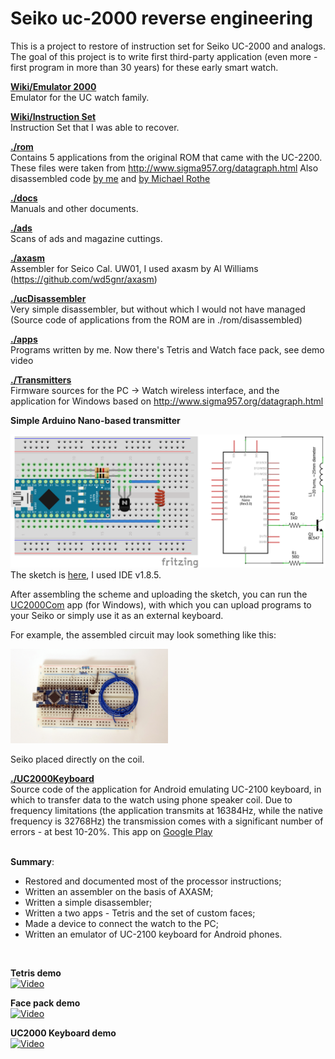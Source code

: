 # Seiko uc-2000 reverse engineering

This is a project to restore of instruction set for Seiko UC-2000 and analogs. The goal of this project is to write first third-party application (even more - first program in more than 30 years) for these early smart watch.

**[Wiki/Emulator 2000](https://github.com/azya52/Emulator2000#readme)**<br />
Emulator for the UC watch family.

**[Wiki/Instruction Set](https://github.com/azya52/seiko/wiki/Instruction-Set)**<br />
Instruction Set that I was able to recover.

**[./rom](https://github.com/azya52/seiko/tree/master/rom)**<br />
Contains 5 applications from the original ROM that came with the UC-2200. These files were taken from http://www.sigma957.org/datagraph.html Also disassembled code [by me](https://github.com/azya52/seiko/tree/master/rom/disassembled) and [by Michael Rothe](https://github.com/azya52/seiko/tree/master/rom/disassembled/sigma957)

**[./docs](https://github.com/azya52/seiko/tree/master/docs)**<br />
Manuals and other documents.

**[./ads](https://github.com/azya52/seiko/tree/master/ads)**<br />
Scans of ads and magazine cuttings.

**[./axasm](https://github.com/azya52/seiko/tree/master/axasm)**<br />
Assembler for Seico Cal. UW01, I used axasm by Al Williams (https://github.com/wd5gnr/axasm)

**[./ucDisassembler](https://github.com/azya52/seiko/tree/master/ucDisassembler)**<br />
Very simple disassembler, but without which I would not have managed (Source code of applications from the ROM are in ./rom/disassembled)

**[./apps](https://github.com/azya52/seiko/tree/master/apps)**<br />
Programs written by me. Now there's Tetris and Watch face pack, see demo video

**[./Transmitters](https://github.com/azya52/seiko/tree/master/Transmitters)**<br />
Firmware sources for the PC -> Watch wireless interface, and the application for Windows based on http://www.sigma957.org/datagraph.html

**Simple Arduino Nano-based transmitter**

![Nano based scheme](/misc/simpleArduinoTransmitter.png)
The sketch is [here](/Transmitters/ArduinoNanoBased/ucTransmitterNano/ucTransmitterNano.ino), I used IDE v1.8.5.

After assembling the scheme and uploading the sketch, you can run the [UC2000Com](/Transmitters/UC2000Com.exe) app (for Windows), with which you can upload programs to your Seiko or simply use it as an external keyboard.

For example, the assembled circuit may look something like this:

<img src="/misc/simpleArduinoTransmitterex.jpg" width="50%">

Seiko placed directly on the coil.

**[./UC2000Keyboard](https://github.com/azya52/seiko/tree/master/UC2000Keyboard)**<br />
Source code of the application for Android emulating UC-2100 keyboard, in which to transfer data to the watch using phone speaker coil. Due to frequency limitations (the application transmits at 16384Hz, while the native frequency is 32768Hz) the transmission comes with a significant number of errors - at best 10-20%. This app on [Google Play](https://play.google.com/store/apps/details?id=com.azya.seiko.uc2000)
<br /><br />

**Summary**:
- Restored and documented most of the processor instructions;
- Written an assembler on the basis of AXASM;
- Written a simple disassembler;
- Written a two apps - Tetris and the set of custom faces;
- Made a device to connect the watch to the PC;
- Written an emulator of UC-2100 keyboard for Android phones.
<br />

**Tetris demo**<br />
[![Video](https://img.youtube.com/vi/BHnZNJsGcyE/0.jpg)](https://www.youtube.com/watch?v=BHnZNJsGcyE)

**Face pack demo**<br />
[![Video](https://img.youtube.com/vi/W52tVbbM9_A/0.jpg)](https://www.youtube.com/watch?v=W52tVbbM9_A)

**UC2000 Keyboard demo**<br />
[![Video](https://img.youtube.com/vi/d7-molVPglU/0.jpg)](https://www.youtube.com/watch?v=d7-molVPglU)
